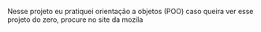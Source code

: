 Nesse projeto eu pratiquei orientação a objetos (POO)
caso queira ver esse projeto do zero, procure no site da mozila